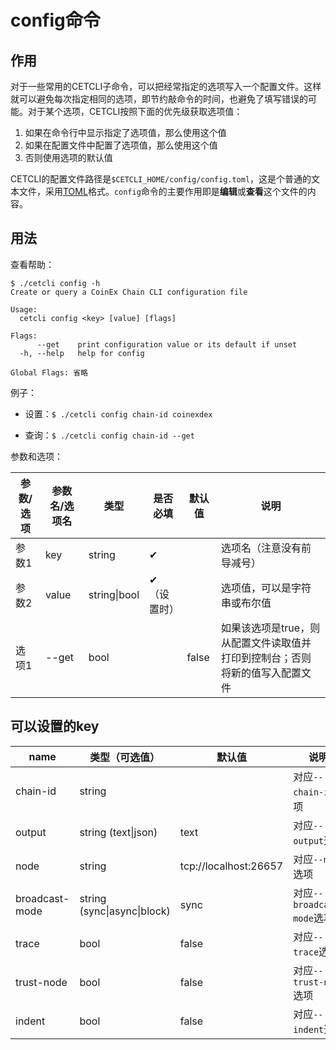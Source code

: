 # config命令



## 作用

对于一些常用的CETCLI子命令，可以把经常指定的选项写入一个配置文件。这样就可以避免每次指定相同的选项，即节约敲命令的时间，也避免了填写错误的可能。对于某个选项，CETCLI按照下面的优先级获取选项值：

1. 如果在命令行中显示指定了选项值，那么使用这个值
2. 如果在配置文件中配置了选项值，那么使用这个值
3. 否则使用选项的默认值

CETCLI的配置文件路径是`$CETCLI_HOME/config/config.toml`，这是个普通的文本文件，采用[TOML](https://github.com/toml-lang/toml)格式。`config`命令的主要作用即是**编辑**或**查看**这个文件的内容。



## 用法

查看帮助：

```
$ ./cetcli config -h
Create or query a CoinEx Chain CLI configuration file

Usage:
  cetcli config <key> [value] [flags]

Flags:
      --get    print configuration value or its default if unset
  -h, --help   help for config

Global Flags: 省略
```

例子：

* 设置：`$ ./cetcli config chain-id coinexdex`

* 查询：`$ ./cetcli config chain-id --get`

参数和选项：

| 参数/选项 | 参数名/选项名 | 类型         | 是否必填    | 默认值 | 说明                                                         |
| --------- | ------------- | ------------ | ----------- | ------ | ------------------------------------------------------------ |
| 参数1     | key           | string       | ✔           |        | 选项名（注意没有前导减号）                                   |
| 参数2     | value         | string\|bool | ✔（设置时） |        | 选项值，可以是字符串或布尔值                                 |
| 选项1     | --get         | bool         |             | false  | 如果该选项是true，则从配置文件读取值并打印到控制台；否则将新的值写入配置文件 |



## 可以设置的key

| name           | 类型（可选值）              | 默认值                | 说明                       |
| -------------- | --------------------------- | --------------------- | -------------------------- |
| chain-id       | string                      |                       | 对应`--chain-id`选项       |
| output         | string (text\|json)         | text                  | 对应`--output`选项         |
| node           | string                      | tcp://localhost:26657 | 对应`--node`选项           |
| broadcast-mode | string (sync\|async\|block) | sync                  | 对应`--broadcast-mode`选项 |
| trace          | bool                        | false                 | 对应`--trace`选项          |
| trust-node     | bool                        | false                 | 对应`--trust-node`选项     |
| indent         | bool                        | false                 | 对应`--indent`选项         |

